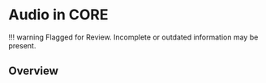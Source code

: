 # Audio in CORE

!!! warning
    Flagged for Review.
    Incomplete or outdated information may be present.

## Overview

